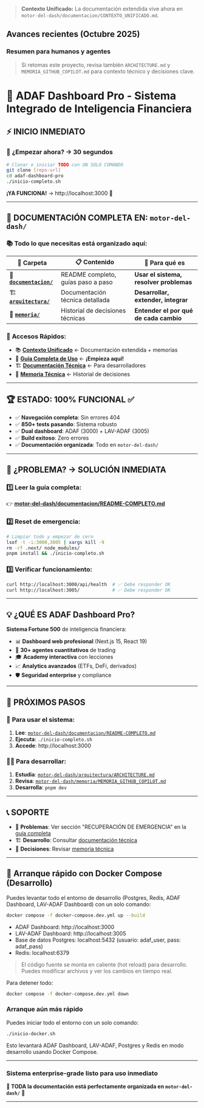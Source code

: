 > **Contexto Unificado:** La documentación extendida vive ahora en `motor-del-dash/documentacion/CONTEXTO_UNIFICADO.md`.

## Avances recientes (Octubre 2025)

### Resumen para humanos y agentes


> Si retomas este proyecto, revisa también `ARCHITECTURE.md` y `MEMORIA_GITHUB_COPILOT.md` para contexto técnico y decisiones clave.
# 🚀 ADAF Dashboard Pro - Sistema Integrado de Inteligencia Financiera

## ⚡ **INICIO INMEDIATO**

### 🎯 **¿Empezar ahora? → 30 segundos**

```bash
# Clonar e iniciar TODO con UN SOLO COMANDO
git clone [repo-url]
cd adaf-dashboard-pro
./inicio-completo.sh
```

**¡YA FUNCIONA!** → http://localhost:3000 🚀

---

## 📂 **DOCUMENTACIÓN COMPLETA EN: `motor-del-dash/`**

### 📚 **Todo lo que necesitas está organizado aquí:**

| 📁 **Carpeta** | 📋 **Contenido** | 🎯 **Para qué es** |
|---------------|------------------|-------------------|
| 🚀 **[`documentacion/`](./motor-del-dash/documentacion/)** | README completo, guías paso a paso | **Usar el sistema, resolver problemas** |
| 🏗️ **[`arquitectura/`](./motor-del-dash/arquitectura/)** | Documentación técnica detallada | **Desarrollar, extender, integrar** |
| 🧠 **[`memoria/`](./motor-del-dash/memoria/)** | Historial de decisiones técnicas | **Entender el por qué de cada cambio** |

### 🎯 **Accesos Rápidos:**
- 📚 **[Contexto Unificado](./motor-del-dash/documentacion/CONTEXTO_UNIFICADO.md)** ← Documentación extendida + memorias
- 📖 **[Guía Completa de Uso](./motor-del-dash/documentacion/README-COMPLETO.md)** ← **¡Empieza aquí!**
- 🏗️ **[Documentación Técnica](./motor-del-dash/arquitectura/ARCHITECTURE.md)** ← Para desarrolladores
- 🧠 **[Memoria Técnica](./motor-del-dash/memoria/MEMORIA_GITHUB_COPILOT.md)** ← Historial de decisiones

---

## 🏆 **ESTADO: 100% FUNCIONAL** ✅

- ✅ **Navegación completa**: Sin errores 404
- ✅ **850+ tests pasando**: Sistema robusto
- ✅ **Dual dashboard**: ADAF (3000) + LAV-ADAF (3005) 
- ✅ **Build exitoso**: Zero errores
- ✅ **Documentación organizada**: Todo en `motor-del-dash/`

---

## 🚨 **¿PROBLEMA? → SOLUCIÓN INMEDIATA**

### 1️⃣ **Leer la guía completa:**
👉 **[motor-del-dash/documentacion/README-COMPLETO.md](./motor-del-dash/documentacion/README-COMPLETO.md)**

### 2️⃣ **Reset de emergencia:**
```bash
# Limpiar todo y empezar de cero
lsof -t -i:3000,3005 | xargs kill -9
rm -rf .next/ node_modules/
pnpm install && ./inicio-completo.sh
```

### 3️⃣ **Verificar funcionamiento:**
```bash
curl http://localhost:3000/api/health  # ✅ Debe responder OK
curl http://localhost:3005/            # ✅ Debe responder OK
```

---

## 💡 **¿QUÉ ES ADAF Dashboard Pro?**

**Sistema Fortune 500** de inteligencia financiera:
- 📊 **Dashboard web profesional** (Next.js 15, React 19)
- 🤖 **30+ agentes cuantitativos** de trading
- 🎓 **Academy interactiva** con lecciones
- 📈 **Analytics avanzados** (ETFs, DeFi, derivados)
- 🛡️ **Seguridad enterprise** y compliance

---

## 🎯 **PRÓXIMOS PASOS**

### 🚀 **Para usar el sistema:**
1. **Lee**: [`motor-del-dash/documentacion/README-COMPLETO.md`](./motor-del-dash/documentacion/README-COMPLETO.md)
2. **Ejecuta**: `./inicio-completo.sh`
3. **Accede**: http://localhost:3000

### 👨‍💻 **Para desarrollar:**
1. **Estudia**: [`motor-del-dash/arquitectura/ARCHITECTURE.md`](./motor-del-dash/arquitectura/ARCHITECTURE.md)
2. **Revisa**: [`motor-del-dash/memoria/MEMORIA_GITHUB_COPILOT.md`](./motor-del-dash/memoria/MEMORIA_GITHUB_COPILOT.md)
3. **Desarrolla**: `pnpm dev`

---

## 📞 **SOPORTE**

- 🐛 **Problemas**: Ver sección "RECUPERACIÓN DE EMERGENCIA" en la [guía completa](./motor-del-dash/documentacion/README-COMPLETO.md)
- 🏗️ **Desarrollo**: Consultar [documentación técnica](./motor-del-dash/arquitectura/ARCHITECTURE.md)
- 🧠 **Decisiones**: Revisar [memoria técnica](./motor-del-dash/memoria/MEMORIA_GITHUB_COPILOT.md)

---

## 🚀 Arranque rápido con Docker Compose (Desarrollo)

Puedes levantar todo el entorno de desarrollo (Postgres, Redis, ADAF Dashboard, LAV-ADAF Dashboard) con un solo comando:

```bash
docker compose -f docker-compose.dev.yml up --build
```

- ADAF Dashboard: http://localhost:3000
- LAV-ADAF Dashboard: http://localhost:3005
- Base de datos Postgres: localhost:5432 (usuario: adaf_user, pass: adaf_pass)
- Redis: localhost:6379

> El código fuente se monta en caliente (hot reload) para desarrollo. Puedes modificar archivos y ver los cambios en tiempo real.

Para detener todo:
```bash
docker compose -f docker-compose.dev.yml down
```

### Arranque aún más rápido

Puedes iniciar todo el entorno con un solo comando:

```bash
./inicio-docker.sh
```

Esto levantará ADAF Dashboard, LAV-ADAF, Postgres y Redis en modo desarrollo usando Docker Compose.

---

### Sistema enterprise-grade listo para uso inmediato

**📂 TODA la documentación está perfectamente organizada en `motor-del-dash/`** 🚀

---

